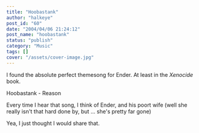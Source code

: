 ```yaml
---
title: "Hoobastank"
author: "halkeye"
post_id: "60"
date: "2004/04/06 21:24:12"
post_name: "hoobastank"
status: "publish"
category: "Music"
tags: []
cover: "/assets/cover-image.jpg"
---
```


I found the absolute perfect themesong for Ender. At least in the _Xenocide_ book.

Hoobastank - Reason

Every time I hear that song, I think of Ender, and his poort wife (well she really isn't that hard done by, but ... she's pretty far gone)

Yea, I just thought I would share that.
